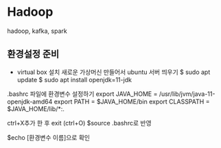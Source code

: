 # Hadoop
hadoop, kafka, spark

환경설정 준비
--
- virtual box 설치
 새로운 가상머신 만들어서 ubuntu 서버 띄우기
 $ sudo apt update
 $ sudo apt install openjdk=11-jdk
 
 .bashrc 파일에 환경변수 설정하기
  export JAVA_HOME = /usr/lib/jvm/java-11-openjdk-amd64
  export PATH = $JAVA_HOME/bin
  export CLASSPATH = $JAVA_HOME/lib/*:.
  
  ctrl+X추가 한 후 exit (ctrl+O)
  $source .bashrc로 반영
  
  $echo [환경변수 이름]으로 확인
 
